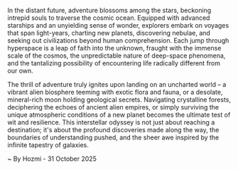 
In the distant future, adventure blossoms among the stars, beckoning intrepid souls to traverse the cosmic ocean. Equipped with advanced starships and an unyielding sense of wonder, explorers embark on voyages that span light-years, charting new planets, discovering nebulae, and seeking out civilizations beyond human comprehension. Each jump through hyperspace is a leap of faith into the unknown, fraught with the immense scale of the cosmos, the unpredictable nature of deep-space phenomena, and the tantalizing possibility of encountering life radically different from our own.

The thrill of adventure truly ignites upon landing on an uncharted world – a vibrant alien biosphere teeming with exotic flora and fauna, or a desolate, mineral-rich moon holding geological secrets. Navigating crystalline forests, deciphering the echoes of ancient alien empires, or simply surviving the unique atmospheric conditions of a new planet becomes the ultimate test of wit and resilience. This interstellar odyssey is not just about reaching a destination; it's about the profound discoveries made along the way, the boundaries of understanding pushed, and the sheer awe inspired by the infinite tapestry of galaxies.

~ By Hozmi - 31 October 2025
